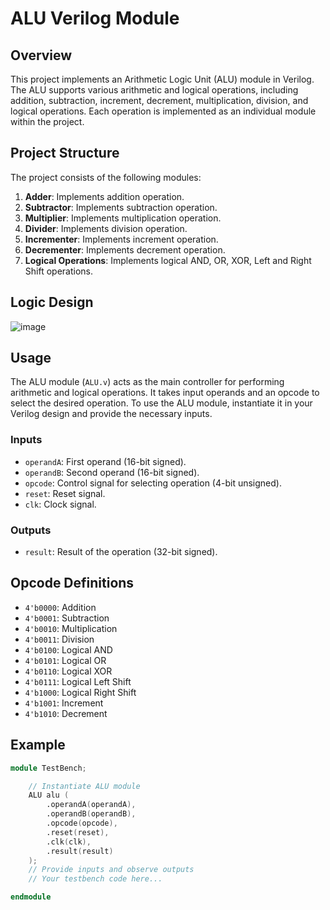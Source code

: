 # ALU Verilog Module

## Overview
This project implements an Arithmetic Logic Unit (ALU) module in Verilog. The ALU supports various arithmetic and logical operations, including addition, subtraction, increment, decrement, multiplication, division, and logical operations. Each operation is implemented as an individual module within the project.

## Project Structure
The project consists of the following modules:

1. **Adder**: Implements addition operation.
2. **Subtractor**: Implements subtraction operation.
3. **Multiplier**: Implements multiplication operation.
4. **Divider**: Implements division operation.
5. **Incrementer**: Implements increment operation.
6. **Decrementer**: Implements decrement operation.
7. **Logical Operations**: Implements logical AND, OR, XOR, Left and Right Shift operations.

## Logic Design
![image](https://github.com/RazvanGolan/ALU-CACHE/assets/117024228/ad832212-a026-4b5a-a83e-f949f6985333)


## Usage
The ALU module (`ALU.v`) acts as the main controller for performing arithmetic and logical operations. It takes input operands and an opcode to select the desired operation. To use the ALU module, instantiate it in your Verilog design and provide the necessary inputs.

### Inputs
- `operandA`: First operand (16-bit signed).
- `operandB`: Second operand (16-bit signed).
- `opcode`: Control signal for selecting operation (4-bit unsigned).
- `reset`: Reset signal.
- `clk`: Clock signal.

### Outputs
- `result`: Result of the operation (32-bit signed).

## Opcode Definitions
- `4'b0000`: Addition
- `4'b0001`: Subtraction
- `4'b0010`: Multiplication
- `4'b0011`: Division
- `4'b0100`: Logical AND
- `4'b0101`: Logical OR
- `4'b0110`: Logical XOR
- `4'b0111`: Logical Left Shift
- `4'b1000`: Logical Right Shift
- `4'b1001`: Increment
- `4'b1010`: Decrement
  
## Example
```verilog
module TestBench;

    // Instantiate ALU module
    ALU alu (
        .operandA(operandA),
        .operandB(operandB),
        .opcode(opcode),
        .reset(reset),
        .clk(clk),
        .result(result)
    );
    // Provide inputs and observe outputs
    // Your testbench code here...

endmodule
```


